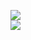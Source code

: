 [![](https://img.shields.io/badge/Made%20With-Github%20Spray-lightgrey.svg?style=for-the-badge&logo=github)](https://github.com/Annihil/github-spray#3587)  
[![](https://i.imgur.com/2DrTn0Z.gif)](https://github.com/Annihil/github-spray)